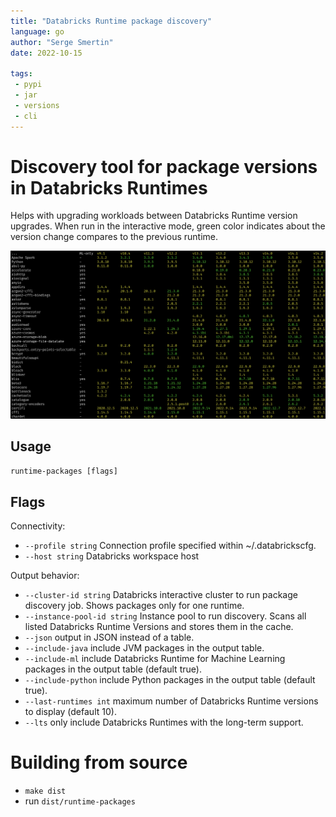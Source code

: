 ```yaml
---
title: "Databricks Runtime package discovery"
language: go
author: "Serge Smertin"
date: 2022-10-15

tags: 
 - pypi
 - jar
 - versions
 - cli
---
```


# Discovery tool for package versions in Databricks Runtimes

Helps with upgrading workloads between Databricks Runtime version upgrades. When run in the interactive mode, green color indicates about the version change compares to the previous runtime.

![](runtime-packages.png)

## Usage
  `runtime-packages [flags]`

## Flags

Connectivity:
 * `--profile string` Connection profile specified within ~/.databrickscfg.
 * `--host string` Databricks workspace host

Output behavior:
 * `--cluster-id string` Databricks interactive cluster to run package discovery job. Shows packages only for one runtime.
 * `--instance-pool-id string` Instance pool to run discovery. Scans all listed Databricks Runtime Versions and stores them in the cache.
 * `--json` output in JSON instead of a table.
 * `--include-java` include JVM packages in the output table.
 * `--include-ml` include Databricks Runtime for Machine Learning packages in the output table (default true).
 * `--include-python` include Python packages in the output table (default true).
 * `--last-runtimes int` maximum number of Databricks Runtime versions to display (default 10).
 * `--lts` only include Databricks Runtimes with the long-term support.

# Building from source

 * `make dist`
 * run `dist/runtime-packages`
